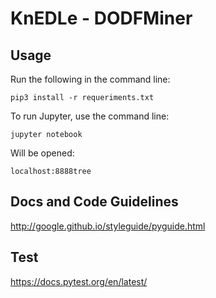 # KnEDLe - DODFMiner

## Usage
Run the following in the command line:

```pip3 install -r requeriments.txt```

To run Jupyter, use the command line:

```jupyter notebook```

Will be opened:

```localhost:8888tree```

## Docs and Code Guidelines

http://google.github.io/styleguide/pyguide.html

## Test

https://docs.pytest.org/en/latest/
